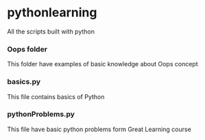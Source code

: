 # pythonlearning
All the scripts built with python

### Oops folder
This folder have examples of basic knowledge about Oops concept

### basics.py
This file contains basics of Python

### pythonProblems.py
This file have basic python problems form Great Learning course
